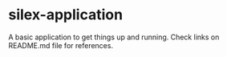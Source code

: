 silex-application
=================

A basic application to get things up and running. Check links on README.md file for references.
